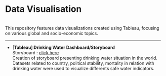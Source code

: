 # Data Visualisation
<br/>
This repository features data visualizations created using Tableau, focusing on various global and socio-economic topics.
<br/>

----------

- **[Tableau] Drinking Water Dashboard/Storyboard**<br/>
Storyboard : [click here](https://public.tableau.com/app/profile/digitalhip/viz/drinkingwater_16629834019640/tateaupotable)<br/>
Creation of storyboard presenting drinking water situation in the world. Datasets related to country, political stability, mortality in relation with drinking water were used to visualize differents safe water indicators.
<br/>
